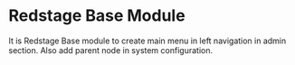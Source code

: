 Redstage Base Module
==========================================================================
It is Redstage Base module to create main menu in left navigation in admin section. Also add parent node in system 
configuration.
